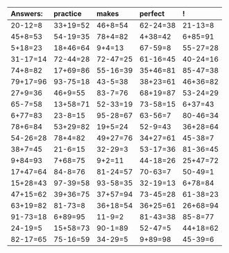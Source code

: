 | Answers: | practice | makes | perfect | ! |
| :--- | :--- | :--- | :--- | :--- |
| 20-12=8 | 33+19=52 | 46+8=54 | 62-24=38 | 21-13=8 | 
| 45+8=53 | 54-19=35 | 78+4=82 | 4+38=42 | 6+85=91 | 
| 5+18=23 | 18+46=64 | 9+4=13 | 67-59=8 | 55-27=28 | 
| 31-17=14 | 72-44=28 | 72-47=25 | 61-16=45 | 40-24=16 | 
| 74+8=82 | 17+69=86 | 55-16=39 | 35+46=81 | 85-47=38 | 
| 79+17=96 | 93-75=18 | 43-5=38 | 38+23=61 | 46+36=82 | 
| 27+9=36 | 46+9=55 | 83-7=76 | 68+19=87 | 53-24=29 | 
| 65-7=58 | 13+58=71 | 52-33=19 | 73-58=15 | 6+37=43 | 
| 6+77=83 | 23-8=15 | 95-28=67 | 63-56=7 | 80-46=34 | 
| 78+6=84 | 53+29=82 | 19+5=24 | 52-9=43 | 36+28=64 | 
| 54-26=28 | 78+4=82 | 49+27=76 | 34+27=61 | 45-38=7 | 
| 38+7=45 | 21-6=15 | 32-29=3 | 53-17=36 | 81-36=45 | 
| 9+84=93 | 7+68=75 | 9+2=11 | 44-18=26 | 25+47=72 | 
| 17+47=64 | 84-8=76 | 81-24=57 | 70-63=7 | 50-49=1 | 
| 15+28=43 | 97-39=58 | 93-58=35 | 32-19=13 | 6+78=84 | 
| 47+15=62 | 39+36=75 | 37+57=94 | 73-45=28 | 61-38=23 | 
| 63+19=82 | 81-73=8 | 36+18=54 | 36+25=61 | 26+68=94 | 
| 91-73=18 | 6+89=95 | 11-9=2 | 81-43=38 | 85-8=77 | 
| 24-19=5 | 15+58=73 | 90-1=89 | 52-47=5 | 44+18=62 | 
| 82-17=65 | 75-16=59 | 34-29=5 | 9+89=98 | 45-39=6 | 
